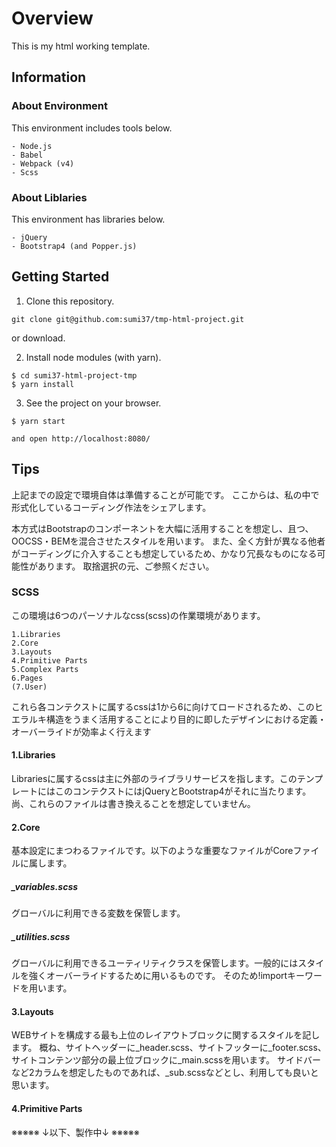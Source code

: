 # Overview
This is my html working template.



## Information

### About Environment
This environment includes tools below.
```
- Node.js
- Babel
- Webpack (v4)
- Scss
```

### About Liblaries
This environment has libraries below.
```
- jQuery
- Bootstrap4 (and Popper.js)
```



## Getting Started

1. Clone this repository.
```
git clone git@github.com:sumi37/tmp-html-project.git
```
or download.


2. Install node modules (with yarn).
```
$ cd sumi37-html-project-tmp
$ yarn install
```

3. See the project on your browser.
```
$ yarn start

and open http://localhost:8080/
```



## Tips
上記までの設定で環境自体は準備することが可能です。
ここからは、私の中で形式化しているコーディング作法をシェアします。

本方式はBootstrapのコンポーネントを大幅に活用することを想定し、且つ、OOCSS・BEMを混合させたスタイルを用います。
また、全く方針が異なる他者がコーディングに介入することも想定しているため、かなり冗長なものになる可能性があります。
取捨選択の元、ご参照ください。


### SCSS
この環境は6つのパーソナルなcss(scss)の作業環境があります。
```
1.Libraries
2.Core
3.Layouts
4.Primitive Parts
5.Complex Parts
6.Pages
(7.User)
```
これら各コンテクストに属するcssは1から6に向けてロードされるため、このヒエラルキ構造をうまく活用することにより目的に即したデザインにおける定義・オーバーライドが効率よく行えます

#### 1.Libraries
Librariesに属するcssは主に外部のライブラリサービスを指します。このテンプレートにはこのコンテクストにはjQueryとBootstrap4がそれに当たります。
尚、これらのファイルは書き換えることを想定していません。

#### 2.Core
基本設定にまつわるファイルです。以下のような重要なファイルがCoreファイルに属します。

##### _variables.scss
グローバルに利用できる変数を保管します。

##### _utilities.scss
グローバルに利用できるユーティリティクラスを保管します。一般的にはスタイルを強くオーバーライドするために用いるものです。
そのため!importキーワードを用います。

#### 3.Layouts
WEBサイトを構成する最も上位のレイアウトブロックに関するスタイルを記します。
概ね、サイトヘッダーに_header.scss、サイトフッターに_footer.scss、サイトコンテンツ部分の最上位ブロックに_main.scssを用います。
サイドバーなど2カラムを想定したものであれば、_sub.scssなどとし、利用しても良いと思います。

#### 4.Primitive Parts

※※※※※ ↓以下、製作中↓ ※※※※※
